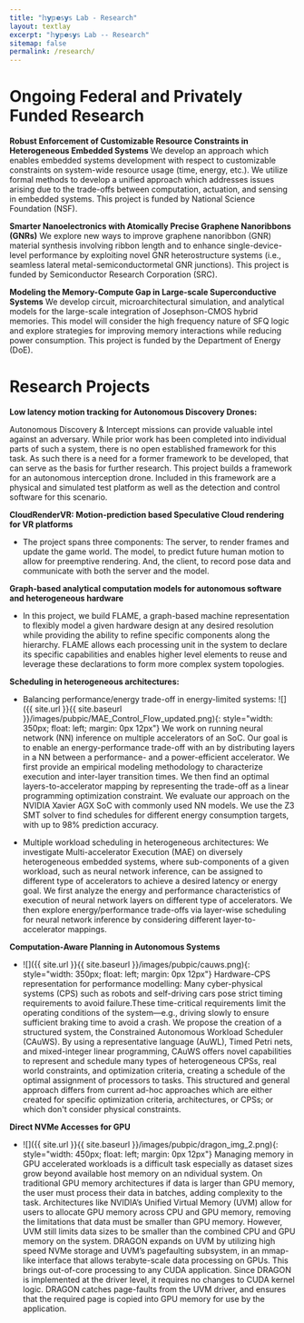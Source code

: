 ```yaml
---
title: "𝕙𝘆𝕡𝗲𝕤𝘆𝕤 Lab - Research"
layout: textlay
excerpt: "𝕙𝘆𝕡𝗲𝕤𝘆𝕤 Lab -- Research"
sitemap: false
permalink: /research/
---
```


# Ongoing Federal and Privately Funded Research 
**Robust Enforcement of Customizable Resource Constraints in Heterogeneous Embedded Systems**
We develop an approach which enables embedded systems development with respect to customizable constraints on system-wide resource usage (time, energy, etc.). We utilize formal methods to develop a unified approach which addresses issues arising due to the trade-offs between computation, actuation, and sensing in embedded systems. This project is funded by National Science Foundation (NSF). 

**Smarter Nanoelectronics with Atomically Precise Graphene Nanoribbons (GNRs)**
We explore new ways to improve graphene nanoribbon (GNR) material synthesis involving ribbon length and to enhance single-device-level performance by exploiting novel GNR heterostructure systems (i.e., seamless lateral metal-semiconductormetal
GNR junctions). This project is funded by Semiconductor Research Corporation (SRC).

**Modeling the Memory-Compute Gap in Large-scale Superconductive Systems**
We develop circuit, microarchitectural simulation, and analytical models for the large-scale integration of Josephson-CMOS hybrid memories. This model will consider the high frequency nature of SFQ logic and explore strategies for improving memory interactions while reducing power consumption. This project is funded by the Department of Energy (DoE).


# Research Projects

**Low latency motion tracking for Autonomous Discovery Drones:**

Autonomous Discovery & Intercept missions can provide valuable intel against an adversary. While prior work has been completed into individual parts of such a system, there is no open established framework for this task. As such there is a need for a former framework to be developed, that can serve as the basis for further research. This project builds a framework for an autonomous interception drone. Included in this framework are a physical and simulated test platform as well as the detection and control software for this scenario.

**CloudRenderVR: Motion-prediction based Speculative Cloud rendering for VR platforms**
* The project spans three components: The server, to render frames and update the game world. The model, to predict future human motion to allow for preemptive rendering. And, the client, to record pose data and communicate with both the server and the model.  

**Graph-based analytical computation models for autonomous software and heterogeneous hardware**
* In this project, we build FLAME, a graph-based machine representation to flexibly model a given hardware design at any desired resolution while providing the ability to refine specific components along the hierarchy. FLAME allows each processing unit in the system to declare its specific capabilities and enables higher level elements to reuse and leverage these declarations to form more complex system topologies.

**Scheduling in heterogeneous architectures:**
* Balancing performance/energy trade-off in energy-limited systems: 
![]({{ site.url }}{{ site.baseurl }}/images/pubpic/MAE_Control_Flow_updated.png){: style="width: 350px; float: left; margin: 0px  12px"}
We work on running neural network (NN) inference on multiple accelerators of an SoC. Our goal is to enable an energy-performance trade-off with an by distributing layers in a NN between a performance- and a power-efficient accelerator. We first provide an empirical modeling methodology to characterize execution and inter-layer transition times. We then find an optimal layers-to-accelerator mapping by representing the trade-off as a linear programming optimization constraint. We evaluate our approach on the NVIDIA Xavier AGX SoC with commonly used NN models. We use the Z3 SMT solver to find schedules for different energy consumption targets, with up to 98% prediction accuracy.

* Multiple workload scheduling in heterogeneous architectures: We investigate Multi-accelerator Execution (MAE) on diversely heterogeneous embedded systems, where sub-components of a given workload, such as neural network inference, can be assigned to different type of accelerators to achieve a desired latency or energy goal. We first analyze the energy and performance characteristics of execution of neural network layers on different type of accelerators. We then explore energy/performance trade-offs via layer-wise scheduling for neural network inference by considering different layer-to-accelerator mappings.


**Computation-Aware Planning in Autonomous Systems**
* ![]({{ site.url }}{{ site.baseurl }}/images/pubpic/cauws.png){: style="width: 350px; float: left; margin: 0px  12px"} Hardware-CPS representation for performance modelling: Many cyber-physical systems (CPS) such as robots and self-driving cars pose strict timing requirements to avoid failure.These time-critical requirements limit the operating conditions of the system—e.g., driving slowly to ensure sufficient braking time to avoid a crash. We propose the creation of a structured system, the Constrained Autonomous Workload Scheduler (CAuWS). By using a representative language (AuWL), Timed Petri nets, and mixed-integer linear programming, CAuWS offers novel capabilities to represent and schedule many types of heterogeneous CPSs, real world constraints, and optimization criteria, creating a schedule of the optimal assignment of processors to tasks. This structured and general approach differs from current ad-hoc approaches which are either created for specific optimization criteria, architectures, or CPSs; or which don't consider physical constraints.

**Direct NVMe Accesses for GPU**
* ![]({{ site.url }}{{ site.baseurl }}/images/pubpic/dragon_img_2.png){: style="width: 450px; float: left; margin: 0px  12px"} Managing memory in GPU accelerated workloads is a difficult task especially as dataset sizes grow beyond available host memory on an  ndividual system. On traditional GPU memory architectures if data is larger than GPU memory, the user must process their data in batches, adding complexity to the task. Architectures like NVIDIA’s Unified Virtual Memory (UVM) allow for users to allocate GPU memory across CPU and GPU memory, removing the limitations that data must be smaller than GPU memory. However, UVM still limits data sizes to be smaller than the combined CPU and GPU memory on the system. DRAGON expands on UVM by utilizing high speed NVMe storage and UVM’s pagefaulting subsystem, in an mmap-like interface that allows terabyte-scale data processing on GPUs. This brings out-of-core processing to any CUDA application. Since DRAGON is implemented at the driver level, it requires no changes to CUDA kernel logic. DRAGON catches page-faults from the UVM driver, and ensures that the required page is copied into GPU memory for use by the application.







<!-- **Scanning tunneling noise spectroscopy (STNS).** We have developed a novel cryogenic MHz amplifier that allows us to measure not only the average tunneling current, but also its fluctuation! This has many applications: one can detect the fluctuations of the electronic states, peculiar tunneling processes, and shot noise. We have used this instrument to discover charge trapping in the insulating layer of the cuprates, connected to the c-axis mystery, and to measure the doubling of the charge due to Andreev processes to the superfluid in a lead sample.


**Mott physics and high-temperature superconductivity.** Questions of interest include: (i), How does the Mott state collapse upon doping and how is this related to the complex phase diagram of high-temperature superconductors? (ii), What is the strange metal phase seen in correlated electron systems? Is this an exotic long-range entangled state? What is the mechanism of dissipation in that state? (iii), Why is the transition temperature in high-temperature superconductors so high? We have worked on iridates, rhodates, and cuprates.

**Nanofabricated "Smart Tips"**.
![]({{ site.url }}{{ site.baseurl }}/images/respic/SmartTip.png){: style="width: 250px; float: left; margin: 0px  10px"}
One of the  projects back from my job-proposal is to develop nanofabricated STM tips. The idea behind these “smart tips” is to use the technologies that were developed over decades in nanofabrication and make them available for scanning probe by using a nano-device instead of the traditional STM tungsten tip. One gains the flexibility of using different functionalities that are known from the fields of nanofabrication and mesoscopic physics. We are collaborating with the group Simon Groeblacher at TU Delft to realize this concept, benefitting from their unparalleled micro/nano fabrication know how.  A prototype of a smart tip is shown to the left. See publications in Microsyst Nanoeng, Nanotechnology, and PRB.

**Josephson STM.** Josephson STM has the ability to gain insight into spatial variations of the order parameter, or superfluid density. We have managed to, for the first time, use JSTM with atomic resolution on a quantum material.
We have used atomic-resolution Josephson scanning tunneling microscopy to reveal a strongly inhomogeneous superfluid in the iron-based superconductor FeTe0.55Se0.45. The results and their implications are published in Nature.

We also detected and investigated a quite particular YSR state in the same material.

**Ultra-stable SI-STM instrument.**  ![]({{ site.url }}{{ site.baseurl }}/images/respic/STMHead.png){: style="width: 250px; float: right; margin: 0px 10px"}
For SI-STM, having the most stable STM head is key. We have used finite element simulations, good choices in material science, and craftsmanship to build the most stable STM head in the world, to our knowledge. See publication in RSI.


**Strange Metals.** The strange metal phase might be the most mysterious phase of high-temperature superconductors. Here, the electrical resistivity grows linearly with temperature T in large areas of the phase diagram, with a mean free path that diminishes to a fraction of the interatomic distance. T-linear resistivity is often associated with quantum critical points and marginal-Fermi-liquid physics. In strange metals, the mystery seems to go even further: we deal with something that looks like a quantum critical phase over an extended range of the phase diagram instead of cumulating in a point. There exists no consistent theory for strange metals, leading to more adventurous new approaches including the holographic theories that use insights from gravity to explain strange metals (a recent textbook on this was written by our colleagues at Leiden University, Schalm and Zaanen).
We are part of the 'Strange Metal consortium NL' that includes the groups of Hussey, Golden, van Heumen, Zaanen, Schalm, Stoof and Vandoren. 

**Magnetic fluctuations and electron spin resonance.**
![]({{ site.url }}{{ site.baseurl }}/images/respic/SpinFluc.png){: style="width: 70%; float: center; margin: 10px"}

**Twisted bilayer graphene and other material with super-periodicities.**
We have proposed that artificial super-periodicities can lead to improved superconductivity, both because of increased density of states and because of phase space arguments (see image from our SciPost publication below). Perhaps for different reasons, twisted bilayer graphene has been shown to superconduct! We are investigate this material with the groups of Efetov, Baumberger, and van der Molen.

![]({{ site.url }}{{ site.baseurl }}/images/respic/SciPost.png){: style="width: 70%; float: center; margin: 0px"}

### ... and more. -->
